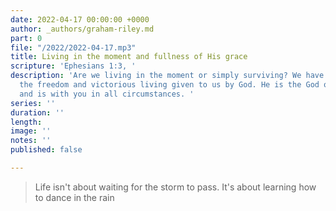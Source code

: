 ```yaml
---
date: 2022-04-17 00:00:00 +0000
author: _authors/graham-riley.md
part: 0
file: "/2022/2022-04-17.mp3"
title: Living in the moment and fullness of His grace
scripture: 'Ephesians 1:3, '
description: 'Are we living in the moment or simply surviving? We have to live in
  the freedom and victorious living given to us by God. He is the God of the moment
  and is with you in all circumstances. '
series: ''
duration: ''
length: 
image: ''
notes: ''
published: false

---
```

> Life isn't about waiting for the storm to pass. It's about learning how to dance in the rain